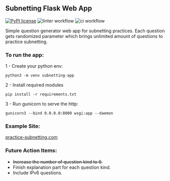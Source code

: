 ## Subnetting Flask Web App

[![PyPI license](https://img.shields.io/pypi/l/ansicolortags.svg)](https://pypi.python.org/pypi/ansicolortags/)
![linter workflow](https://github.com/nickyildirim/subnetting-web-app/actions/workflows/linter.yaml/badge.svg)
![ci workflow](https://github.com/nickyildirim/subnetting-web-app/actions/workflows/ci.yaml/badge.svg)

Simple question generator web app for subnetting practices. Each question gets randomized parameter which brings unlimited amount of questions to practice subnetting. 

### To run the app:

1 - Create your python env:

`python3 -m venv subnetting-app`

2 - Install required modules

`pip install -r requirements.txt`

3 - Run gunicorn to serve the http:

`gunicorn3 --bind 0.0.0.0:8000 wsgi:app --daemon`

### Example Site:
[practice-subnetting.com](https://practice-subnetting.com)


### Future Action Items:

- ~~Increase the number of question kind to 6.~~
- Finish explanation part for each question kind.
- Include IPv6 questions. 


